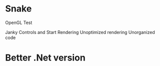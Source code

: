 # Snake
OpenGL Test

Janky Controls and Start Rendering
Unoptimized rendering
Unorganized code 
# Better .Net version

